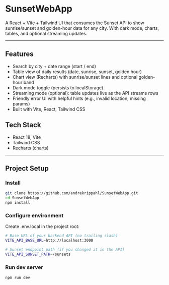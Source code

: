 # SunsetWebApp

A React + Vite + Tailwind UI that consumes the Sunset API to show sunrise/sunset and golden-hour data for any city. With dark mode, charts, tables, and optional streaming updates.

---

## Features

- Search by city + date range (start / end)
- Table view of daily results (date, sunrise, sunset, golden hour)
- Chart view (Recharts) with sunrise/sunset lines and optional golden-hour band
- Dark mode toggle (persists to localStorage)
- Streaming mode (optional): table updates live as the API streams rows
- Friendly error UI with helpful hints (e.g., invalid location, missing params)
- Built with Vite, React, Tailwind CSS

## Tech Stack

- React 18, Vite
- Tailwind CSS
- Recharts (charts)

---

## Project Setup

### Install

```bash
git clone https://github.com/andrekrippahl/SunsetWebApp.git
cd SunsetWebApp
npm install
```
### Configure environment

Create .env.local in the project root:
```bash
# Base URL of your backend API (no trailing slash)
VITE_API_BASE_URL=http://localhost:3000

# Sunset endpoint path (if you changed it in the API)
VITE_API_SUNSET_PATH=/sunsets
```

### Run dev server

```bash
npm run dev
```



